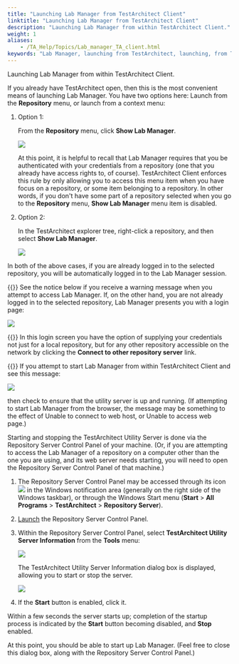 ```yaml
--- 
title: "Launching Lab Manager from TestArchitect Client"
linktitle: "Launching Lab Manager from TestArchitect Client"
description: "Launching Lab Manager from within TestArchitect Client."
weight: 1
aliases: 
    - /TA_Help/Topics/Lab_manager_TA_client.html
keywords: "Lab Manager, launching from TestArchitect, launching, from TestArchitect"
---
```


Launching Lab Manager from within TestArchitect Client.

If you already have TestArchitect open, then this is the most convenient means of launching Lab Manager. You have two options here: Launch from the **Repository** menu, or launch from a context menu:

1.  Option 1:

    From the **Repository** menu, click **Show Lab Manager**.

    ![](/images/TA_Help/Images/ug_labmanager02.png)

    At this point, it is helpful to recall that Lab Manager requires that you be authenticated with your credentials from a repository \(one that you already have access rights to, of course\). TestArchitect Client enforces this rule by only allowing you to access this menu item when you have focus on a repository, or some item belonging to a repository. In other words, if you don't have some part of a repository selected when you go to the **Repository** menu, **Show Lab Manager** menu item is disabled.

2.  Option 2:

    In the TestArchitect explorer tree, right-click a repository, and then select **Show Lab Manager**.

    ![](/images/TA_Help/Images/ug_labmanager03.png)


In both of the above cases, if you are already logged in to the selected repository, you will be automatically logged in to the Lab Manager session.

{{<note>}} See the notice below if you receive a warning message when you attempt to access Lab Manager. If, on the other hand, you are not already logged in to the selected repository, Lab Manager presents you with a login page:

![](/images/TA_Help/Images/ug_labmanager04.png)

{{<tip>}} In this login screen you have the option of supplying your credentials not just for a local repository, but for any other repository accessible on the network by clicking the **Connect to other repository server** link.

{{<note>}} If you attempt to start Lab Manager from within TestArchitect Client and see this message:

![](/images/TA_Help/Images/ug_err_utility_server_unavailable.png)

then check to ensure that the utility server is up and running. \(If attempting to start Lab Manager from the browser, the message may be something to the effect of Unable to connect to web host, or Unable to access web page.\)

Starting and stopping the TestArchitect Utility Server is done via the Repository Server Control Panel of your machine. \(Or, if you are attempting to access the Lab Manager of a repository on a computer other than the one you are using, and its web server needs starting, you will need to open the Repository Server Control Panel of that machine.\)

1.  The Repository Server Control Panel may be accessed through its icon ![](/images/TA_Help/Images/admin_RS_icn_RSrunning.png) in the Windows notification area \(generally on the right side of the Windows taskbar\), or through the Windows Start menu \(**Start** \> **All Programs** \> **TestArchitect** \> **Repository Server**\).
2.  [Launch](/administration-guide/repository-server-management/launching-the-repository-server-control-panel) the Repository Server Control Panel.
3.  Within the Repository Server Control Panel, select **TestArchitect Utility Server Information** from the **Tools** menu:

    ![](/images/TA_Help/Images/DB_1.png)

    The TestArchitect Utility Server Information dialog box is displayed, allowing you to start or stop the server.

    ![](/images/TA_Help/Images/DB_2.png)

4.  If the **Start** button is enabled, click it.

Within a few seconds the server starts up; completion of the startup process is indicated by the **Start** button becoming disabled, and **Stop** enabled.

At this point, you should be able to start up Lab Manager. \(Feel free to close this dialog box, along with the Repository Server Control Panel.\)



